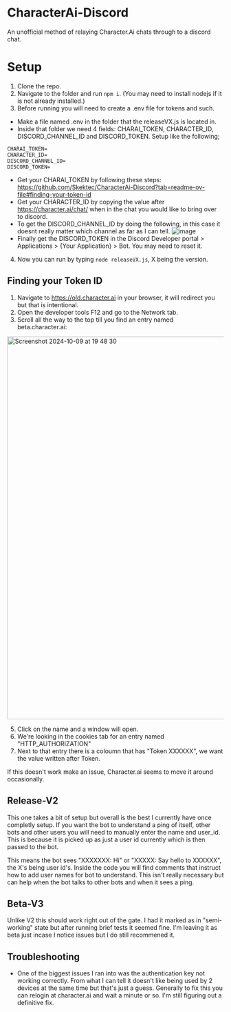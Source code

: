 # CharacterAi-Discord
An unofficial method of relaying Character.Ai chats through to a discord chat. 

# Setup

1. Clone the repo.
2. Navigate to the folder and run ```npm i```. (You may need to install nodejs if it is not already installed.)
3. Before running you will need to create a .env file for tokens and such.
 - Make a file named .env in the folder that the releaseVX.js is located in.
 - Inside that folder we need 4 fields: CHARAI_TOKEN, CHARACTER_ID, DISCORD_CHANNEL_ID and DISCORD_TOKEN. Setup like the following;
```
CHARAI_TOKEN=
CHARACTER_ID=
DISCORD_CHANNEL_ID=
DISCORD_TOKEN=
````
 - Get your CHARAI_TOKEN by following these steps: https://github.com/Skektec/CharacterAi-Discord?tab=readme-ov-file#finding-your-token-id
 - Get your CHARACTER_ID by copying the value after https://character.ai/chat/ when in the chat you would like to bring over to discord.
 - To get the DISCORD_CHANNEL_ID by doing the following, in this case it doesnt really matter which channel as far as I can tell.
![image](https://github.com/user-attachments/assets/5a4eb1fd-f070-4616-a7e2-5e9dba807373)
 - Finally get the DISCORD_TOKEN in the Discord Developer portal > Applications > {Your Application} > Bot. You may need to reset it.
4. Now you can run by typing ``` node releaseVX.js ```, X being the version.


## Finding your Token ID

1. Navigate to https://old.character.ai in your browser, it will redirect you but that is intentional.
2. Open the developer tools F12 and go to the Network tab.
3. Scroll all the way to the top till you find an entry named beta.character.ai:
<img width="887" alt="Screenshot 2024-10-09 at 19 48 30" src="https://github.com/user-attachments/assets/f35389e9-e615-413a-ae1d-c8220d706afc">

5. Click on the name and a window will open.
6. We're looking in the cookies tab for an entry named "HTTP_AUTHORIZATION"
7. Next to that entry there is a coloumn that has "Token XXXXXX", we want the value written after Token.

If this doesn't work make an issue, Character.ai seems to move it around occasionally.

## Release-V2

This one takes a bit of setup but overall is the best I currently have once completly setup. If you want the bot to understand a ping of itself, other bots and other users you will need to manually enter the name and user_id. This is because it is picked up as just a user id currently which is then passed to the bot. 

This means the bot sees "XXXXXXX: Hi" or "XXXXX: Say hello to XXXXXX", the X's being user id's. Inside the code you will find comments that instruct how to add user names for bot to understand. This isn't really necessary but can help when the bot talks to other bots and when it sees a ping.

## Beta-V3

Unlike V2 this should work right out of the gate. I had it marked as in "semi-working" state but after running brief tests it seemed fine. I'm leaving it as beta just incase I notice issues but I do still recommened it.

## Troubleshooting

- One of the biggest issues I ran into was the authentication key not working correctly. From what I can tell it doesn't like being used by 2 devices at the same time but that's just a guess.
  Generally to fix this you can relogin at character.ai and wait a minute or so. I'm still figuring out a definitive fix.
